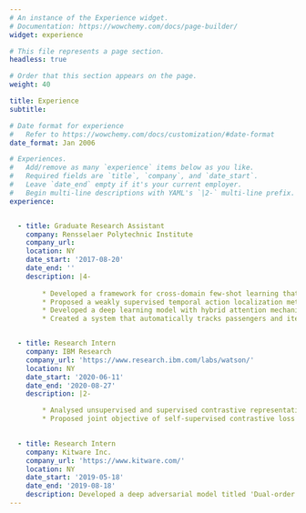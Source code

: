 ```yaml
---
# An instance of the Experience widget.
# Documentation: https://wowchemy.com/docs/page-builder/
widget: experience

# This file represents a page section.
headless: true

# Order that this section appears on the page.
weight: 40

title: Experience
subtitle:

# Date format for experience
#   Refer to https://wowchemy.com/docs/customization/#date-format
date_format: Jan 2006

# Experiences.
#   Add/remove as many `experience` items below as you like.
#   Required fields are `title`, `company`, and `date_start`.
#   Leave `date_end` empty if it's your current employer.
#   Begin multi-line descriptions with YAML's `|2-` multi-line prefix.
experience:


  - title: Graduate Research Assistant
    company: Rensselaer Polytechnic Institute
    company_url: 
    location: NY
    date_start: '2017-08-20'
    date_end: ''
    description: |4-
        
        * Developed a framework for cross-domain few-shot learning that utilizes unlabeled images from novel dataset during meta-training.  
        * Proposed a weakly supervised temporal action localization method using metric learning that only requires video-level action instances as supervision during training.
        * Developed a deep learning model with hybrid attention mechanism (**HAMNet**) for solving the issues of action completeness and background modeling in temporal action localization with weak supervision, outperforming SOTA methods by atleast 2.8%.
        * Created a system that automatically tracks passengers and items, and detects unusual activities (baggage theft, left-behind items, etc.) at an airport security checkpoint (demo [video](https://drive.google.com/file/d/1KNUabcVEKMsFvQQ1u_NB5ZI6J9kRHuEe/view?usp=sharing)).


  - title: Research Intern
    company: IBM Research
    company_url: 'https://www.research.ibm.com/labs/watson/'
    location: NY
    date_start: '2020-06-11'
    date_end: '2020-08-27'
    description: |2-

        * Analysed unsupervised and supervised contrastive representation learning for transfer learning in downstream linear evaluation, full-network transfer, few-shot recognition, and object detection tasks, suggesting that networks trained with contrastive learning is more transferable to a different domain than the networks trained with supervised cross-entropy loss.  
        * Proposed joint objective of self-supervised contrastive loss with cross-entropy or supervised contrastive loss, that leverages both inter-class and intra-class separability leading to better transferability of these models over their standard-trained counterparts (*5.44*% improvement over cross-entropy models in linear evaluation protocol).

        
  - title: Research Intern
    company: Kitware Inc.
    company_url: 'https://www.kitware.com/'
    location: NY
    date_start: '2019-05-18'
    date_end: '2019-08-18'
    description: Developed a deep adversarial model titled 'Dual-order Attentive Generative Adversarial Network (_DOA-GAN_)' for image and video copy-move forgery detection and localization, where the first-order attention is designed to capture copy-move location information, and the second-order attention exploits more discriminative features for the patch co-occurrence.
---
```

